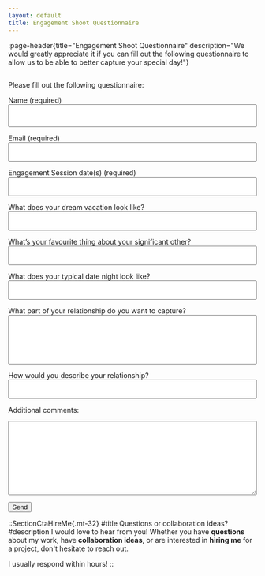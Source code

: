 ```yaml
---
layout: default
title: Engagement Shoot Questionnaire
---
```


:page-header{title="Engagement Shoot Questionnaire" description="We would greatly appreciate it if you can fill out the following questionnaire to allow us to be able to better capture your special day!"}

##

<form
  action="https://formspree.io/f/mayzreyp"
  method="POST"
>

Please fill out the following questionnaire:

Name (required)
<input type="text" name="name" style="color: black; height: 46px; width: 100%; padding: 10px;" aria-required="true">

Email (required)
<input type="email" name="email" style="color: black; width: 100%; padding: 10px;" aria-required="true">

Engagement Session date(s) (required)
<input type="text" name="date" style="color: black; width: 100%; padding: 10px;" aria-required="true">

What does your dream vacation look like? 
<input type="text" name="vacation" style="color: black; width: 100%; padding: 10px;">

What’s your favourite thing about your significant other?
<input type="text" name="favorite" style="color: black; width: 100%; padding: 10px;">

What does your typical date night look like?
<input type="text" name="date" style="color: black; width: 100%; padding: 10px;">

What part of your relationship do you want to capture?
<input type="text" name="capture" style="color: black; width: 100%; padding: 10px; height: 100px;">

How would you describe your relationship?
<input type="text" name="describe" style="color: black; width: 100%; padding: 10px;">

Additional comments:
<textarea name="comments" style="color: black; width: 100%; height: 150px; padding: 10px; font-size: 14px;"></textarea>

  <button type="submit">Send</button>
</form>


::SectionCtaHireMe{.mt-32}
#title
Questions or collaboration ideas?
#description
I would love to hear from you! Whether you have __questions__ about my work, have __collaboration ideas__, or are interested in __hiring me__ for a project, don't hesitate to reach out.

I usually respond within hours!
::
